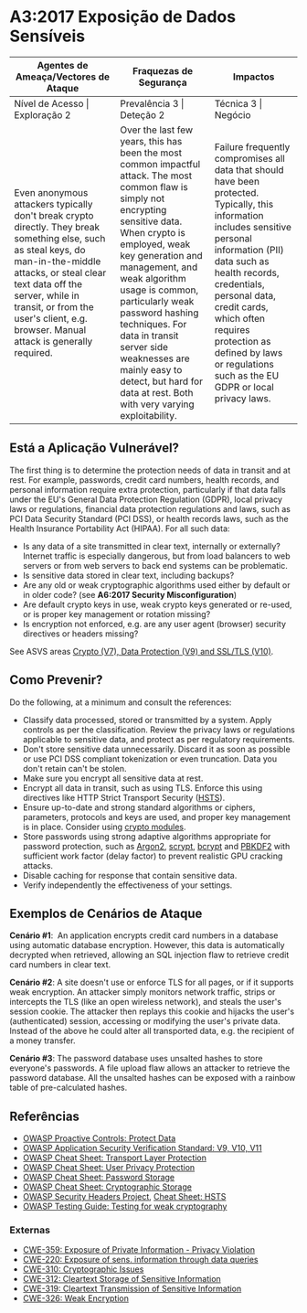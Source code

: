 # A3:2017 Exposição de Dados Sensíveis

| Agentes de Ameaça/Vectores de Ataque | Fraquezas de Segurança           | Impactos               |
| -- | -- | -- |
| Nível de Acesso \| Exploração 2 | Prevalência 3 \| Deteção 2 | Técnica 3 \| Negócio |
| Even anonymous attackers typically don't break crypto directly. They break something else, such as steal keys, do man-in-the-middle attacks, or steal clear text data off the server, while in transit, or from the user's client, e.g. browser. Manual attack is generally required. | Over the last few years, this has been the most common impactful attack. The most common flaw is simply not encrypting sensitive data. When crypto is employed, weak key generation and management, and weak algorithm usage is common, particularly weak password hashing techniques. For data in transit server side weaknesses are mainly easy to detect, but hard for data at rest. Both with very varying exploitability. | Failure frequently compromises all data that should have been protected. Typically, this information includes sensitive personal information (PII) data such as health records, credentials, personal data, credit cards, which often requires protection as defined by laws or regulations such as the EU GDPR or local privacy laws. |

## Está a Aplicação Vulnerável?

The first thing is to determine the protection needs of data in transit and at rest. For example, passwords, credit card numbers, health records, and personal information require extra protection, particularly if that data falls under the EU's General Data Protection Regulation (GDPR), local privacy laws or regulations, financial data protection regulations and laws, such as PCI Data Security Standard (PCI DSS), or health records laws, such as the Health Insurance Portability Act (HIPAA). For all such data:

* Is any data of a site transmitted in clear text, internally or externally? Internet traffic is especially dangerous, but from load balancers to web servers or from web servers to back end systems can be problematic.
* Is sensitive data stored in clear text, including backups?
* Are any old or weak cryptographic algorithms used either by default or in older code? (see **A6:2017 Security Misconfiguration**)
* Are default crypto keys in use, weak crypto keys generated or re-used, or is proper key management or rotation missing?
* Is encryption not enforced, e.g. are any user agent (browser) security directives or headers missing?

See ASVS areas [Crypto (V7), Data Protection (V9) and SSL/TLS (V10)](https://www.owasp.org/index.php/ASVS).

## Como Prevenir?

Do the following, at a minimum and consult the references:

* Classify data processed, stored or transmitted by a system. Apply controls as per the classification.
Review the privacy laws or regulations applicable to sensitive data, and protect as per regulatory requirements.
* Don't store sensitive data unnecessarily. Discard it as soon as possible or use PCI DSS compliant tokenization or even truncation. Data you don't retain can't be stolen.
* Make sure you encrypt all sensitive data at rest.
* Encrypt all data in transit, such as using TLS. Enforce this using directives like HTTP Strict Transport Security ([HSTS](https://www.owasp.org/index.php/HTTP_Strict_Transport_Security_Cheat_Sheet)).
* Ensure up-to-date and strong standard algorithms or ciphers, parameters, protocols and keys are used, and proper key management is in place. Consider using [crypto modules](https://csrc.nist.gov/projects/cryptographic-module-validation-program/validated-modules/search).
* Store passwords using strong adaptive algorithms appropriate for password protection, such as [Argon2](https://www.cryptolux.org/index.php/Argon2), [scrypt](https://wikipedia.org/wiki/Scrypt), [bcrypt](https://wikipedia.org/wiki/Bcrypt) and [PBKDF2](https://wikipedia.org/wiki/PBKDF2) with sufficient work factor (delay factor) to prevent realistic GPU cracking attacks.
* Disable caching for response that contain sensitive data.
* Verify independently the effectiveness of your settings.

## Exemplos de Cenários de Ataque

**Cenário #1**:  An application encrypts credit card numbers in a database using automatic database encryption. However, this data is automatically decrypted when retrieved, allowing an SQL injection flaw to retrieve credit card numbers in clear text. 

**Cenário #2**: A site doesn't use or enforce TLS for all pages, or if it supports weak encryption. An attacker simply monitors network traffic, strips or intercepts the TLS (like an open wireless network), and steals the user's session cookie. The attacker then replays this cookie and hijacks the user's (authenticated) session, accessing or modifying the user's private data. Instead of the above he could alter all transported data, e.g. the recipient of a money transfer.

**Cenário #3**: The password database uses unsalted hashes to store everyone's passwords. A file upload flaw allows an attacker to retrieve the password database. All the unsalted hashes can be exposed with a rainbow table of pre-calculated hashes.

## Referências

* [OWASP Proactive Controls: Protect Data](https://www.owasp.org/index.php/OWASP_Proactive_Controls#7:_Protect_Data)
* [OWASP Application Security Verification Standard: V9, V10, V11](https://www.owasp.org/index.php/Category:OWASP_Application_Security_Verification_Standard_Project)
* [OWASP Cheat Sheet: Transport Layer Protection](https://www.owasp.org/index.php/Transport_Layer_Protection_Cheat_Sheet)
* [OWASP Cheat Sheet: User Privacy Protection](https://www.owasp.org/index.php/User_Privacy_Protection_Cheat_Sheet)
* [OWASP Cheat Sheet: Password Storage](https://www.owasp.org/index.php/Password_Storage_Cheat_Sheet)
* [OWASP Cheat Sheet: Cryptographic Storage](https://www.owasp.org/index.php/Cryptographic_Storage_Cheat_Sheet)
* [OWASP Security Headers Project](https://www.owasp.org/index.php/OWASP_Secure_Headers_Project), [Cheat Sheet: HSTS](https://www.owasp.org/index.php/HTTP_Strict_Transport_Security_Cheat_Sheet)
* [OWASP Testing Guide: Testing for weak cryptography](https://www.owasp.org/index.php/Testing_for_weak_Cryptography)

### Externas

* [CWE-359: Exposure of Private Information - Privacy Violation](https://cwe.mitre.org/data/definitions/359.html)
* [CWE-220: Exposure of sens. information through data queries](https://cwe.mitre.org/data/definitions/220.html)
* [CWE-310: Cryptographic Issues](https://cwe.mitre.org/data/definitions/310.html)
* [CWE-312: Cleartext Storage of Sensitive Information](https://cwe.mitre.org/data/definitions/312.html)
* [CWE-319: Cleartext Transmission of Sensitive Information](https://cwe.mitre.org/data/definitions/319.html)
* [CWE-326: Weak Encryption](https://cwe.mitre.org/data/definitions/326.html)
